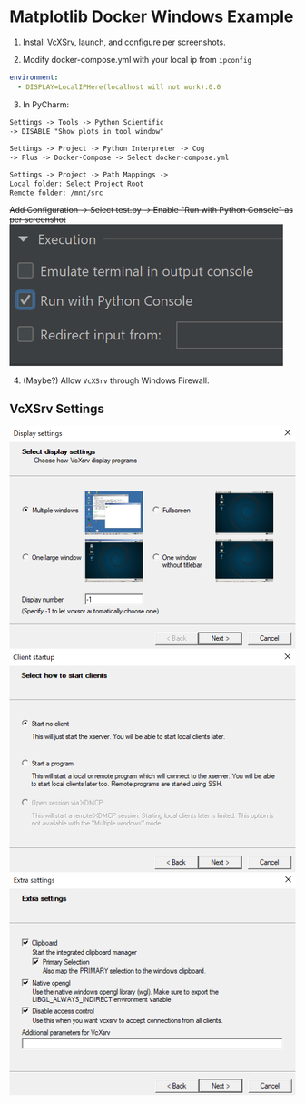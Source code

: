 # Matplotlib Docker Windows Example

1. Install [VcXSrv](https://sourceforge.net/projects/vcxsrv/), launch, and configure per screenshots. 

2. Modify docker-compose.yml with your local ip from `ipconfig`

```yaml
environment:
  - DISPLAY=LocalIPHere(localhost will not work):0.0
```


3. In PyCharm:
```
Settings -> Tools -> Python Scientific 
-> DISABLE "Show plots in tool window"
```
```
Settings -> Project -> Python Interpreter -> Cog 
-> Plus -> Docker-Compose -> Select docker-compose.yml
```
```
Settings -> Project -> Path Mappings -> 
Local folder: Select Project Root
Remote folder: /mnt/src
```
~~Add Configuration -> Select test.py 
-> Enable "Run with Python Console" as per screenshot~~
![Pycharm](PyCharm.PNG)

4. (Maybe?) Allow `VcXSrv` through Windows Firewall.

VcXSrv Settings
---------------

![Settings Part 1](VcXSrv1.PNG)
![Settings Part 2](VcXSrv2.PNG)
![Settings Part 3](VcXSrv3.PNG)
